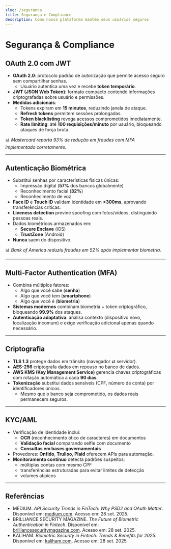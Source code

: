 ```yaml
---
slug: /seguranca
title: Segurança e Compliance
description: Como nossa plataforma mantém seus usuários seguros
---
```


# Segurança & Compliance

## OAuth 2.0 com JWT

- **OAuth 2.0**: protocolo padrão de autorização que permite acesso seguro sem compartilhar senhas.
  - Usuário autentica uma vez e recebe **token temporário**.
- **JWT (JSON Web Token)**: formato compacto contendo informações criptografadas sobre usuário e permissões.
- **Medidas adicionais**:
  - Tokens expiram em **15 minutos**, reduzindo janela de ataque.
  - **Refresh tokens** permitem sessões prolongadas.
  - **Token blacklisting** revoga acessos comprometidos imediatamente.
  - **Rate limiting**: até **100 requisições/minuto** por usuário, bloqueando ataques de força bruta.

📊 _Mastercard reporta 93% de redução em fraudes com MFA implementado corretamente._

---

## Autenticação Biométrica

- Substitui senhas por características físicas únicas:
  - Impressão digital (**57%** dos bancos globalmente)
  - Reconhecimento facial (**32%**)
  - Reconhecimento de voz
- **Face ID** e **Touch ID** validam identidade em **&lt;300ms**, aprovando transferências críticas.
- **Liveness detection** previne spoofing com fotos/vídeos, distinguindo pessoas reais.
- Dados biométricos armazenados em:
  - **Secure Enclave** (iOS)
  - **TrustZone** (Android)
- **Nunca** saem do dispositivo.

📊 _Bank of America reduziu fraudes em 52% após implementar biometria._

---

## Multi-Factor Authentication (MFA)

- Combina múltiplos fatores:
  - Algo que você sabe (**senha**)
  - Algo que você tem (**smartphone**)
  - Algo que você é (**biometria**)
- **Sistemas modernos** combinam biometria + token criptográfico, bloqueando **99.9%** dos ataques.
- **Autenticação adaptativa**: analisa contexto (dispositivo novo, localização incomum) e exige verificação adicional apenas quando necessário.

---

## Criptografia

- **TLS 1.3** protege dados em trânsito (navegador ⇄ servidor).
- **AES-256** criptografa dados em repouso no banco de dados.
- **AWS KMS (Key Management Service)** gerencia chaves criptográficas com rotação automática a cada **90 dias**.
- **Tokenização** substitui dados sensíveis (CPF, número de conta) por identificadores únicos.
  - Mesmo que o banco seja comprometido, os dados reais permanecem seguros.

---

## KYC/AML

- Verificação de identidade inclui:
  - **OCR** (reconhecimento ótico de caracteres) em documentos
  - **Validação facial** comparando selfie com documento
  - **Consultas em bases governamentais**
- Provedores: **Onfido**, **Trulioo**, **Plaid** oferecem APIs para automação.
- **Monitoramento contínuo** detecta padrões suspeitos:
  - múltiplas contas com mesmo CPF
  - transferências estruturadas para evitar limites de detecção
  - volumes atípicos

---

## Referências

- MEDIUM. _API Security Trends in FinTech: Why PSD2 and OAuth Matter_. Disponível em: [medium.com](https://medium.com/@globalfintechacademy/api-security-trends-in-fintech-why-psd2-and-oauth-matter-as-threats-double-year-on-year-6566fd3ca679). Acesso em: 28 set. 2025.
- BRILLIANCE SECURITY MAGAZINE. _The Future of Biometric Authentication in Fintech_. Disponível em: [brilliancesecuritymagazine.com](https://brilliancesecuritymagazine.com/cybersecurity/the-future-of-biometric-authentication-in-fintech/). Acesso em: 28 set. 2025.
- KALIHAM. _Biometric Security in Fintech: Trends & Benefits for 2025_. Disponível em: [kaliham.com](https://kaliham.com/biometric-security-in-fintech-trends-benefits-for-2025/). Acesso em: 28 set. 2025.
